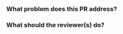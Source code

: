 ### What problem does this PR address?
<!-- Provide a brief overview and link to the issue. Attach outputs, including screenshots (before/after), if helpful for the reviewer. -->

### What should the reviewer(s) do?
<!-- Merge the code, provide feedback, initiate a discussion, etc. -->

<!-- 
Use the following checklist items when applicable (select only what applies):
- [ ] This PR introduces a public-facing change (e.g., figures, CLI input/output, API).
    - [ ] Documentation (e.g., tutorials, examples, README) has been updated.
    - [ ] A tracking issue or plan to update documentation exists.
- [ ] This PR affects internal functionality only (no user-facing change).
-->